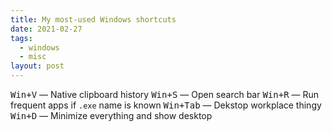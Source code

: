 ```yaml
---
title: My most-used Windows shortcuts
date: 2021-02-27
tags:
  - windows
  - misc
layout: post
---
```


<kbd>Win+V</kbd> — Native clipboard history
<kbd>Win+S</kbd> — Open search bar
<kbd>Win+R</kbd> — Run frequent apps if `.exe` name is known
<kbd>Win+Tab</kbd> — Dekstop workplace thingy
<kbd>Win+D</kbd> — Minimize everything and show desktop
